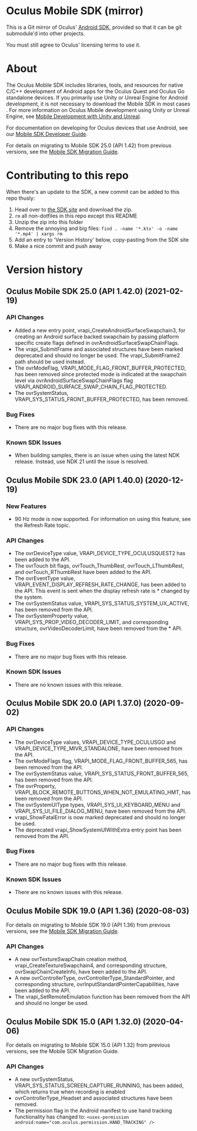 # Oculus Mobile SDK (mirror)

This is a Git mirror of Oculus' 
[Android SDK](https://developer.oculus.com/downloads/package/oculus-mobile-sdk/), 
provided so that it can be git submodule'd into other projects.

You must still agree to Oculus' licensing terms to use it.

# About

The Oculus Mobile SDK includes libraries, tools, and resources for native C/C++ development of Android apps for the Oculus Quest and Oculus Go standalone devices. If you primarily use Unity or Unreal Engine for Android development, it is not necessary to download the Mobile SDK in most cases . For more information on Oculus Mobile development using Unity or Unreal Engine, see [Mobile Development with Unity and Unreal](https://developer.oculus.com/documentation/native/android/mobile-game-engine/).

For documentation on developing for Oculus devices that use Android, see our [Mobile SDK Developer Guide](https://developer.oculus.com/documentation/native/android/).

For details on migrating to Mobile SDK 25.0 (API 1.42) from previous versions, see the [Mobile SDK Migration Guide](https://developer.oculus.com/documentation/native/android/mobile-native-migration/).

# Contributing to this repo

When there's an update to the SDK, a new commit can be added to this repo thusly:

1. Head over to [the SDK site](https://developer.oculus.com/downloads/package/oculus-mobile-sdk/) and download the zip.
2. `rm` all non-dotfiles in this repo except this README
3. Unzip the zip into this folder
4. Remove the annoying and big files: `find . -name '*.ktx' -o -name '*.mp4' | xargs rm`
5. Add an entry to 'Version History' below, copy-pasting from the SDK site
6. Make a nice commit and push away

# Version history

## Oculus Mobile SDK 25.0 (API 1.42.0) (2021-02-19)

### API Changes

* Added a new entry point, vrapi_CreateAndroidSurfaceSwapchain3, for creating an Android surface backed swapchain by passing platform specific create flags defined in ovrAndroidSurfaceSwapChainFlags.
* The vrapi_SubmitFrame and associated structures have been marked deprecated and should no longer be used. The vrapi_SubmitFrame2 path should be used instead.
* The ovrModeFlag, VRAPI_MODE_FLAG_FRONT_BUFFER_PROTECTED, has been removed since protected mode is indicated at the swapchain level via ovrAndroidSurfaceSwapChainFlags flag VRAPI_ANDROID_SURFACE_SWAP_CHAIN_FLAG_PROTECTED.
* The ovrSystemStatus, VRAPI_SYS_STATUS_FRONT_BUFFER_PROTECTED, has been removed.

### Bug Fixes

* There are no major bug fixes with this release.

### Known SDK Issues

* When building samples, there is an issue when using the latest NDK release. Instead, use NDK 21 until the issue is resolved. 

## Oculus Mobile SDK 23.0 (API 1.40.0) (2020-12-19)

### New Features

* 90 Hz mode is now supported. For information on using this feature, see the Refresh Rate topic.

### API Changes

* The ovrDeviceType value, VRAPI_DEVICE_TYPE_OCULUSQUEST2 has been added to the API.
* The ovrTouch bit flags, ovrTouch_ThumbRest, ovrTouch_LThumbRest, and ovrTouch_RThumbRest have been added to the API.
* The ovrEventType value, VRAPI_EVENT_DISPLAY_REFRESH_RATE_CHANGE, has been added to the API. This event is sent when the display refresh rate is * changed by the system.
* The ovrSystemStatus value, VRAPI_SYS_STATUS_SYSTEM_UX_ACTIVE, has been removed from the API.
* The ovrSystemProperty value, VRAPI_SYS_PROP_VIDEO_DECODER_LIMIT, and corresponding structure, ovrVideoDecoderLimit, have been removed from the * API.

### Bug Fixes

* There are no major bug fixes with this release.

### Known SDK Issues

* There are no known issues with this release.

## Oculus Mobile SDK 20.0 (API 1.37.0) (2020-09-02)

### API Changes

* The ovrDeviceType values, VRAPI_DEVICE_TYPE_OCULUSGO and VRAPI_DEVICE_TYPE_MIVR_STANDALONE, have been removed from the API.
* The ovrModeFlags flag, VRAPI_MODE_FLAG_FRONT_BUFFER_565, has been removed from the API.
* The ovrSystemStatus value, VRAPI_SYS_STATUS_FRONT_BUFFER_565, has been removed from the API.
* The ovrProperty, VRAPI_BLOCK_REMOTE_BUTTONS_WHEN_NOT_EMULATING_HMT, has been removed from the API.
* The ovrSystemUIType types, VRAPI_SYS_UI_KEYBOARD_MENU and VRAPI_SYS_UI_FILE_DIALOG_MENU, have been removed from the API.
* vrapi_ShowFatalError is now marked deprecated and should no longer be used.
* The deprecated vrapi_ShowSystemUIWithExtra entry point has been removed from the API.

### Bug Fixes

* There are no major bug fixes with this release.

### Known SDK Issues

* There are no known issues with this release.

## Oculus Mobile SDK 19.0 (API 1.36) (2020-08-03)

For details on migrating to Mobile SDK 19.0 (API 1.36) from previous versions, see the [Mobile SDK Migration Guide](https://developer.oculus.com/documentation/native/android/mobile-native-migration/).

### API Changes

* A new ovrTextureSwapChain creation method, vrapi_CreateTextureSwapchain4, and corresponding structure, ovrSwapChainCreateInfo, have been added to the API.
* A new ovrControllerType, ovrControllerType_StandardPointer, and corresponding structure, ovrInputStandardPointerCapabilities, have been added to the API.
* The vrapi_SetRemoteEmulation function has been removed from the API and should no longer be used.


## Oculus Mobile SDK 15.0 (API 1.32.0) (2020-04-06)

For details on migrating to Mobile SDK 15.0 (API 1.32) from previous versions, see the Mobile SDK Migration Guide.

### API Changes

* A new ovrSystemStatus, VRAPI_SYS_STATUS_SCREEN_CAPTURE_RUNNING, has been added, which returns true when recording is enabled
* ovrControllerType_Headset and associated structures have been removed.
* The permission flag in the Android manifest to use hand tracking functionality has changed to: `<uses-permission android:name="com.oculus.permission.HAND_TRACKING" />`
